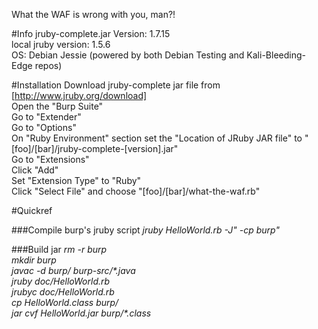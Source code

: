 What the WAF is wrong with you, man?!

#Info
jruby-complete.jar Version: 1.7.15  
local jruby version: 1.5.6  
OS: Debian Jessie (powered by both Debian Testing and Kali-Bleeding-Edge repos)  

#Installation
Download jruby-complete jar file from [http://www.jruby.org/download]  
Open the "Burp Suite"  
Go to "Extender"  
Go to "Options"  
On "Ruby Environment" section set the "Location of JRuby JAR file" to   "\[foo\]/\[bar\]/jruby-complete-\[version\].jar"  
Go to "Extensions"  
Click "Add"  
Set "Extension Type" to "Ruby"  
Click "Select File" and choose "\[foo\]/\[bar\]/what-the-waf.rb"  

#Quickref

###Compile burp's jruby script
*jruby HelloWorld.rb -J" -cp burp"*  

###Build jar
*rm -r burp  
mkdir burp  
javac -d burp/ burp-src/\*.java  
jruby doc/HelloWorld.rb  
jrubyc doc/HelloWorld.rb  
cp HelloWorld.class burp/  
jar cvf HelloWorld.jar burp/\*.class*  
